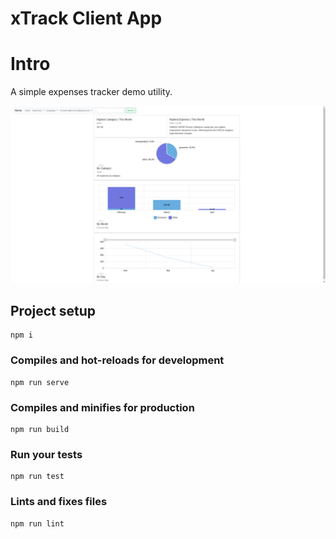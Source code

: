 # xTrack Client App

# Intro
A simple expenses tracker demo utility.

![Alt text](/public/screenshots/dashboard-1.png?raw=true "Dashboard")

## Project setup
```
npm i
```

### Compiles and hot-reloads for development
```
npm run serve
```

### Compiles and minifies for production
```
npm run build
```

### Run your tests
```
npm run test
```

### Lints and fixes files
```
npm run lint
```

